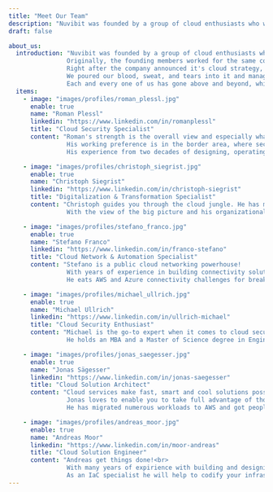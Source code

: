 ```yaml
---
title: "Meet Our Team"
description: "Nuvibit was founded by a group of cloud enthusiasts who were eager to take on a fresh challenge."
draft: false

about_us:
  introduction: "Nuvibit was founded by a group of cloud enthusiasts who were eager to take on a fresh challenge.<br>
                Originally, the founding members worked for the same company in different departments.
                Right after the company announced it's cloud strategy, we were tasked with building a cloud foundation on AWS.
                We poured our blood, sweat, and tears into it and managed to achieve an outstanding level of maturity.<br>
                Each and every one of us has gone above and beyond, which ultimately led to the idea of starting a company with like-minded, motivated people."
  items:
    - image: "images/profiles/roman_plessl.jpg"
      enable: true
      name: "Roman Plessl"
      linkedin: "https://www.linkedin.com/in/romanplessl"
      title: "Cloud Security Specialist"
      content: "Roman's strength is the overall view and especially what is missing - the black spots!
                His working preference is in the border area, where security architecture and people with their corporate culture are mixing.<br>
                His experience from two decades of designing, operating and consulting services are extremly valuable."

    - image: "images/profiles/christoph_siegrist.jpg"
      enable: true
      name: "Christoph Siegrist"
      linkedin: "https://www.linkedin.com/in/christoph-siegrist"
      title: "Digitalization & Transformation Specialist"
      content: "Christoph guides you through the cloud jungle. He has many years of experience in taking an entire organization on a journey and establishing DevOps practices.<br>
                With the view of the big picture and his organizational talent, he creates an environment where the full potential of the cloud can be utilized."

    - image: "images/profiles/stefano_franco.jpg"
      enable: true
      name: "Stefano Franco"
      linkedin: "https://www.linkedin.com/in/franco-stefano"
      title: "Cloud Network & Automation Specialist"
      content: "Stefano is a public cloud networking powerhouse!
                With years of experience in building connectivity solutions and his passion for automation he is far more than a classic network specialist.<br>
                He eats AWS and Azure connectivity challenges for breakfast."

    - image: "images/profiles/michael_ullrich.jpg"
      enable: true
      name: "Michael Ullrich"
      linkedin: "https://www.linkedin.com/in/ullrich-michael"
      title: "Cloud Security Enthusiast"
      content: "Michael is the go-to expert when it comes to cloud security compliance, with more than 25 years of consulting experience!<br>
                He holds an MBA and a Master of Science degree in Engineering and is certified AWS Solutions Architect Professional and AWS DevOps Engineer Professional."

    - image: "images/profiles/jonas_saegesser.jpg"
      enable: true
      name: "Jonas Sägesser"
      linkedin: "https://www.linkedin.com/in/jonas-saegesser"
      title: "Cloud Solution Architect"
      content: "Cloud services make fast, smart and cool solutions possible.
                Jonas loves to enable you to take full advantage of those possibilities with his vast experience in the public cloud domain!<br>
                He has migrated numerous workloads to AWS and got people excited about the cloud through his engagement as a trainer."

    - image: "images/profiles/andreas_moor.jpg"
      enable: true
      name: "Andreas Moor"
      linkedin: "https://www.linkedin.com/in/moor-andreas"
      title: "Cloud Solution Engineer"
      content: "Andreas get things done!<br>
                With many years of expirience with building and designing solutions in the cloud he is your man for getting your projects up and running.<br>
                As an IaC specialist he will help to codify your infrastructer and automatize tasks you did not even thought about."
---
```

<!--
# Mission
We are fully convinced that cloud services have the potential to tranform the digital world. We want everyone to be able to facilitate the options those services can offer in an easy, safe and fast way.
On the journey to the cloud there are lots of technical and organizational challenges to be handled. Our [Services]({{< ref "/services/" >}} "Services") will equip you with all the right tools and skills to master those challenges.
<br>
<br>

# Vision
We deliver the foundation that unlocks the full potential of public cloud services without having to compromise on compliance, security or manageability. We take away the burden of having to engineer and implement this foundation yourself.
<br>
<br>

# Values
<br>

## We use what we build
We can only provide competent support if we use our products and services ourselfs on a daily basis. If we cannot back something fully we won't recommend it to you.
<br>

## We strive for improvement and progression
Nobody is perfect. We strive for personal aswell as technical improvement and progression. Our services improve thanks to your feedback and our experiences every day.
<br>

## Scalability, security an stability is the core of our services
* An unsecure service does more harm than good.
* A service that does not scale cannot deliver the required performance or is too expensive.
* An unstable service weakens the trust and produces unnecessary cost.
<br> -->
